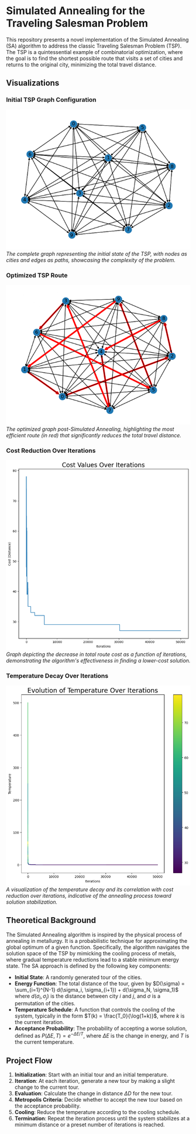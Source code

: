 # Simulated Annealing for the Traveling Salesman Problem

This repository presents a novel implementation of the Simulated Annealing (SA) algorithm to address the classic Traveling Salesman Problem (TSP). The TSP is a quintessential example of combinatorial optimization, where the goal is to find the shortest possible route that visits a set of cities and returns to the original city, minimizing the total travel distance. 

## Visualizations

### Initial TSP Graph Configuration
![Initial TSP Graph Configuration](readme_visuals/Initial_Graph.png)
*The complete graph representing the initial state of the TSP, with nodes as cities and edges as paths, showcasing the complexity of the problem.*

### Optimized TSP Route
![Optimized TSP Route](readme_visuals/Optimized_Route.png)
*The optimized graph post-Simulated Annealing, highlighting the most efficient route (in red) that significantly reduces the total travel distance.*

### Cost Reduction Over Iterations
![Cost Reduction Over Iterations](readme_visuals/Cost_Over_Iterations.png)
*Graph depicting the decrease in total route cost as a function of iterations, demonstrating the algorithm's effectiveness in finding a lower-cost solution.*

### Temperature Decay Over Iterations
![Temperature Decay Over Iterations](readme_visuals/Temperature_Decay.png)
*A visualization of the temperature decay and its correlation with cost reduction over iterations, indicative of the annealing process toward solution stabilization.*

## Theoretical Background

The Simulated Annealing algorithm is inspired by the physical process of annealing in metallurgy. It is a probabilistic technique for approximating the global optimum of a given function. Specifically, the algorithm navigates the solution space of the TSP by mimicking the cooling process of metals, where gradual temperature reductions lead to a stable minimum energy state. The SA approach is defined by the following key components:

- **Initial State**: A randomly generated tour of the cities.
- **Energy Function**: The total distance of the tour, given by $D(\sigma) = \sum_{i=1}^{N-1} d(\sigma_i, \sigma_{i+1}) + d(\sigma_N, \sigma_1)$ where $d(\sigma_i, \sigma_j)$ is the distance between city $i$ and $j$, and $\sigma$ is a permutation of the cities.
- **Temperature Schedule**: A function that controls the cooling of the system, typically in the form $T(k) = \frac{T_0}{\log(1+k)}$, where $k$ is the current iteration.
- **Acceptance Probability**: The probability of accepting a worse solution, defined as $P(\Delta E, T) = e^{-\Delta E / T}$, where $\Delta E$ is the change in energy, and $T$ is the current temperature.

## Project Flow

1. **Initialization**: Start with an initial tour and an initial temperature.
2. **Iteration**: At each iteration, generate a new tour by making a slight change to the current tour.
3. **Evaluation**: Calculate the change in distance $\Delta D$ for the new tour.
4. **Metropolis Criteria**: Decide whether to accept the new tour based on the acceptance probability.
5. **Cooling**: Reduce the temperature according to the cooling schedule.
6. **Termination**: Repeat the iteration process until the system stabilizes at a minimum distance or a preset number of iterations is reached.

